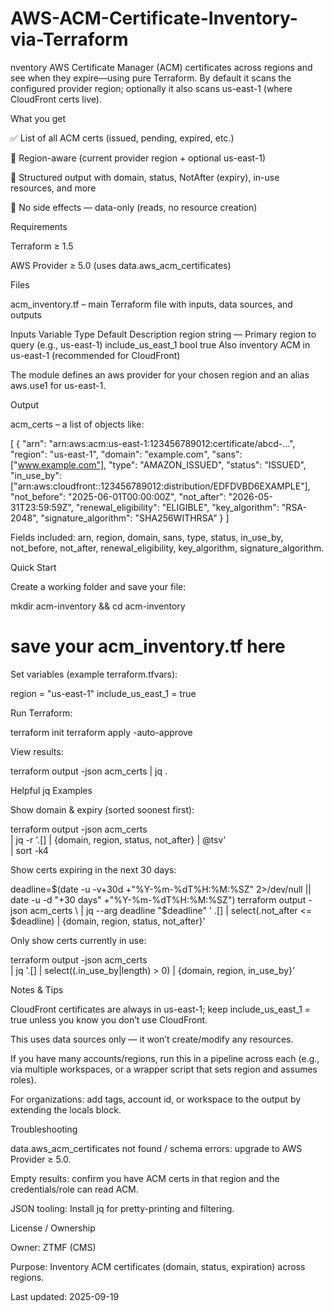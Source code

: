 # AWS-ACM-Certificate-Inventory-via-Terraform

nventory AWS Certificate Manager (ACM) certificates across regions and see when they expire—using pure Terraform.
By default it scans the configured provider region; optionally it also scans us-east-1 (where CloudFront certs live).

What you get

✅ List of all ACM certs (issued, pending, expired, etc.)

📍 Region-aware (current provider region + optional us-east-1)

🧾 Structured output with domain, status, NotAfter (expiry), in-use resources, and more

🧰 No side effects — data-only (reads, no resource creation)

Requirements

Terraform ≥ 1.5

AWS Provider ≥ 5.0 (uses data.aws_acm_certificates)

Files

acm_inventory.tf – main Terraform file with inputs, data sources, and outputs

Inputs
Variable	Type	Default	Description
region	string	—	Primary region to query (e.g., us-east-1)
include_us_east_1	bool	true	Also inventory ACM in us-east-1 (recommended for CloudFront)

The module defines an aws provider for your chosen region and an alias aws.use1 for us-east-1.

Output

acm_certs – a list of objects like:

[
  {
    "arn": "arn:aws:acm:us-east-1:123456789012:certificate/abcd-...",
    "region": "us-east-1",
    "domain": "example.com",
    "sans": ["www.example.com"],
    "type": "AMAZON_ISSUED",
    "status": "ISSUED",
    "in_use_by": ["arn:aws:cloudfront::123456789012:distribution/EDFDVBD6EXAMPLE"],
    "not_before": "2025-06-01T00:00:00Z",
    "not_after":  "2026-05-31T23:59:59Z",
    "renewal_eligibility": "ELIGIBLE",
    "key_algorithm": "RSA-2048",
    "signature_algorithm": "SHA256WITHRSA"
  }
]


Fields included: arn, region, domain, sans, type, status, in_use_by, not_before, not_after, renewal_eligibility, key_algorithm, signature_algorithm.

Quick Start

Create a working folder and save your file:

mkdir acm-inventory && cd acm-inventory
# save your acm_inventory.tf here


Set variables (example terraform.tfvars):

region            = "us-east-1"
include_us_east_1 = true


Run Terraform:

terraform init
terraform apply -auto-approve


View results:

terraform output -json acm_certs | jq .

Helpful jq Examples

Show domain & expiry (sorted soonest first):

terraform output -json acm_certs \
| jq -r '.[] | {domain, region, status, not_after} | @tsv' \
| sort -k4


Show certs expiring in the next 30 days:

deadline=$(date -u -v+30d +"%Y-%m-%dT%H:%M:%SZ" 2>/dev/null || date -u -d "+30 days" +"%Y-%m-%dT%H:%M:%SZ")
terraform output -json acm_certs \
| jq --arg deadline "$deadline" '
  .[] | select(.not_after <= $deadline) |
  {domain, region, status, not_after}'


Only show certs currently in use:

terraform output -json acm_certs \
| jq '.[] | select((.in_use_by|length) > 0) | {domain, region, in_use_by}'

Notes & Tips

CloudFront certificates are always in us-east-1; keep include_us_east_1 = true unless you know you don’t use CloudFront.

This uses data sources only — it won’t create/modify any resources.

If you have many accounts/regions, run this in a pipeline across each (e.g., via multiple workspaces, or a wrapper script that sets region and assumes roles).

For organizations: add tags, account id, or workspace to the output by extending the locals block.

Troubleshooting

data.aws_acm_certificates not found / schema errors: upgrade to AWS Provider ≥ 5.0.

Empty results: confirm you have ACM certs in that region and the credentials/role can read ACM.

JSON tooling: Install jq for pretty-printing and filtering.

License / Ownership

Owner: ZTMF (CMS)

Purpose: Inventory ACM certificates (domain, status, expiration) across regions.

Last updated: 2025-09-19
